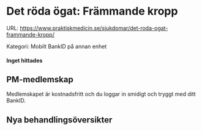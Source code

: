 # Det röda ögat: Främmande kropp

URL: https://www.praktiskmedicin.se/sjukdomar/det-roda-ogat-frammande-kropp/



Kategori: Mobilt BankID på annan enhet

#### Inget hittades

## PM-medlemskap

Medlemskapet är kostnadsfritt och du loggar in smidigt och tryggt med ditt BankID.

## Nya behandlingsöversikter

